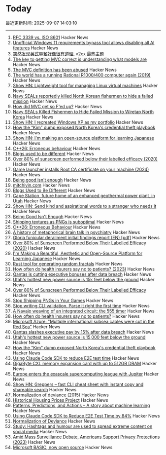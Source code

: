 # Today

最近更新时间: 2025-09-07 14:03:10

--- 
1. [RFC 3339 vs. ISO 8601](https://ijmacd.github.io/rfc3339-iso8601/) Hacker News
2. [Unofficial Windows 11 requirements bypass tool allows disabling all AI features](https://www.neowin.net/news/unofficial-windows-11-requirements-bypass-tool-now-allows-you-to-disable-all-ai-features/) Hacker News
3. [突然发现英式早餐好像很有道理.](https://www.v2ex.com/t/1157549) v2ex 最热主题
4. [The key to getting MVC correct is understanding what models are](https://stlab.cc/tips/about-mvc.html) Hacker News
5. [The MVC definition has been abused](https://stlab.cc/tips/about-mvc.html) Hacker News
6. [The world has a running Rational R1000/400 computer again (2019)](https://datamuseum.dk/wiki/Rational/R1000s400/Logbook/2019#2019-10-28) Hacker News
7. [Show HN: Lightweight tool for managing Linux virtual machines](https://github.com/ccheshirecat/flint) Hacker News
8. [Navy SEALs reportedly killed North Korean fishermen to hide a failed mission](https://www.nytimes.com/2025/09/05/us/navy-seal-north-korea-trump-2019.html) Hacker News
9. [How did MVC get so F'ed up?](https://stlab.cc/tips/about-mvc.html) Hacker News
10. [Navy SEALs Killed Fishermen to Hide Failed Mission to Wiretap North Korea](https://reason.com/2025/09/05/navy-seals-reportedly-killed-north-korean-fishermen-and-mutilated-their-bodies-to-hide-a-failed-mission/) Hacker News
11. [Show HN: I recreated Windows XP as my portfolio](https://mitchivin.com/) Hacker News
12. [How the “Kim” dump exposed North Korea's credential theft playbook](https://dti.domaintools.com/inside-the-kimsuky-leak-how-the-kim-dump-exposed-north-koreas-credential-theft-playbook/) Hacker News
13. [Show HN: I'm making an open-source platform for learning Japanese](https://kanadojo.com) Hacker News
14. [C++26: Erroneous behaviour](https://www.sandordargo.com/blog/2025/02/05/cpp26-erroneous-behaviour) Hacker News
15. [Blogs used to be different](https://jetgirl.art/blogs-used-to-be-very-different/) Hacker News
16. [Over 80% of sunscreen performed below their labelled efficacy (2020)](https://www.consumer.org.hk/en/press-release/528-sunscreen-test) Hacker News
17. [Game launcher installs Root CA certificate on your machine (2024)](https://github.com/SoapboxRaceWorld/GameLauncher_NFSW/issues/276) Hacker News
18. [Being good isn't enough](https://joshs.bearblog.dev/being-good-isnt-enough/) Hacker News
19. [mitchivin.com](https://mitchivin.com/) Hacker News
20. [Blogs Used to Be Different](https://jetgirl.art/blogs-used-to-be-very-different/) Hacker News
21. [Cape Station, future home of an enhanced geothermal power plant, in Utah](https://www.gatesnotes.com/utahs-hottest-new-power-source-is-below-the-ground) Hacker News
22. [Show HN: Send kind and aspirational words to a stranger who needs it](https://kindnesssender.com/) Hacker News
23. [Being Good Isn't Enough](https://joshs.bearblog.dev/being-good-isnt-enough/) Hacker News
24. [Shipping textures as PNGs is suboptimal](https://gamesbymason.com/blog/2025/stop-shipping-pngs/) Hacker News
25. [C++26: Erroneous Behaviour](https://www.sandordargo.com/blog/2025/02/05/cpp26-erroneous-behaviour) Hacker News
26. [A history of metaphorical brain talk in psychiatry](https://www.nature.com/articles/s41380-025-03053-6) Hacker News
27. [Gloria funicular derailment initial findings report (EN) [pdf]](https://www.gpiaaf.gov.pt/upload/processos/d054239.pdf) Hacker News
28. [Over 80% of Sunscreen Performed Below Their Labelled Efficacy (2020)](https://www.consumer.org.hk/en/press-release/528-sunscreen-test) Hacker News
29. [I'm Making a Beautiful, Aesthetic and Open-Source Platform for Learning Japanese](https://kanadojo.com) Hacker News
30. [Rust tool for generating random fractals](https://github.com/benjaminrall/chaos-game) Hacker News
31. [How often do health insurers say no to patients? (2023)](https://www.propublica.org/article/how-often-do-health-insurers-deny-patients-claims) Hacker News
32. [Qantas is cutting executive bonuses after data breach](https://www.flightglobal.com/airlines/qantas-slashes-executive-pay-by-15-after-data-breach/164398.article) Hacker News
33. [Utah's hottest new power source is 15k feet below the ground](https://www.gatesnotes.com/utahs-hottest-new-power-source-is-below-the-ground) Hacker News
34. [Over 80% of Sunscreen Performed Below Their Labelled Efficacy](https://www.consumer.org.hk/en/press-release/528-sunscreen-test) Hacker News
35. [Stop Shipping PNGs in Your Games](https://gamesbymason.com/blog/2025/stop-shipping-pngs/) Hacker News
36. [Stop writing CLI validation. Parse it right the first time](https://hackers.pub/@hongminhee/2025/stop-writing-cli-validation-parse-it-right-the-first-time) Hacker News
37. [A Navajo weaving of an integrated circuit: the 555 timer](https://www.righto.com/2025/09/marilou-schultz-navajo-555-weaving.html) Hacker News
38. [How often do health insurers say no to patients?](https://www.propublica.org/article/how-often-do-health-insurers-deny-patients-claims) Hacker News
39. [Microsoft Azure: "Multiple international subsea cables were cut in the Red Sea"](https://azure.status.microsoft/en-gb/status) Hacker News
40. [Qantas slashes executive pay by 15% after data breach](https://www.flightglobal.com/airlines/qantas-slashes-executive-pay-by-15-after-data-breach/164398.article) Hacker News
41. [Utah's hottest new power source is 15,000 feet below the ground](https://www.gatesnotes.com/utahs-hottest-new-power-source-is-below-the-ground) Hacker News
42. [How the "Kim" dump exposed North Korea's credential theft playbook](https://dti.domaintools.com/inside-the-kimsuky-leak-how-the-kim-dump-exposed-north-koreas-credential-theft-playbook/) Hacker News
43. [Using Claude Code SDK to reduce E2E test time](https://jampauchoa.substack.com/p/best-of-both-worlds-using-claude) Hacker News
44. [GigaByte CXL memory expansion card with up to 512GB DRAM](https://www.gigabyte.com/PC-Accessory/AI-TOP-CXL-R5X4) Hacker News
45. [Europe enters the exascale supercomputing league with Jupiter](https://ec.europa.eu/commission/presscorner/detail/en/ip_25_2029) Hacker News
46. [Show HN: Greppers – fast CLI cheat sheet with instant copy and shareable search](https://www.greppers.com/) Hacker News
47. [Normalization of deviance (2015)](https://danluu.com/wat/) Hacker News
48. [Historical Housing Prices Project](https://www.philadelphiafed.org/surveys-and-data/regional-economic-analysis/historical-housing-prices) Hacker News
49. [Patterns, Predictions, and Actions – A story about machine learning](https://mlstory.org/) Hacker News
50. [Using Claude Code SDK to Reduce E2E Test Time by 84%](https://jampauchoa.substack.com/p/best-of-both-worlds-using-claude) Hacker News
51. [Normalization of Deviance](https://danluu.com/wat/) Hacker News
52. [Study: Hashtags and humour are used to spread extreme content on social media](https://news.ku.dk/all_news/2025/09/hashtags-and-humour-are-used-to-spread-extreme-content-on-social-media/) Hacker News
53. [Amid Mass Surveillance Debate, Americans Support Privacy Protections (2023)](https://demandprogresseducationfund.org/new-polling-as-mass-surveillance-debate-reaches-final-stages-in-congress-americans-demonstrate-overwhelming-support-for-increased-privacy-protections/) Hacker News
54. [Microsoft BASIC, now open source](https://www.pcworld.com/article/2898698/microsofts-first-ever-programming-language-was-just-open-sourced.html) Hacker News

